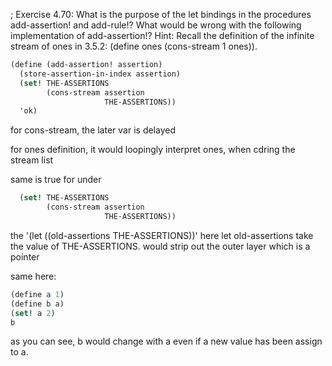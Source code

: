 ; Exercise 4.70: What is the purpose of the let bindings in the procedures add-assertion! and add-rule!? What would be wrong with the following implementation of add-assertion!? Hint: Recall the definition of the infinite stream of ones in 3.5.2: (define ones (cons-stream 1 ones)).
```scheme
(define (add-assertion! assertion)
  (store-assertion-in-index assertion)
  (set! THE-ASSERTIONS
        (cons-stream assertion 
                     THE-ASSERTIONS))
  'ok)
```
for cons-stream, the later var is delayed

for ones definition, it would loopingly interpret ones, when cdring the stream list

same is true for under
```scheme
  (set! THE-ASSERTIONS
        (cons-stream assertion 
                     THE-ASSERTIONS))
```
the  '(let ((old-assertions THE-ASSERTIONS))' here 
let old-assertions take the value of THE-ASSERTIONS.
would strip out the outer layer which is a pointer

same here:
```scheme
(define a 1)
(define b a)
(set! a 2)
b
```
as you can see, b would change with a even if a new value has
been assign to a.